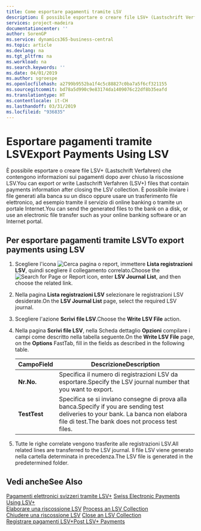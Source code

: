 ```yaml
---
title: Come esportare pagamenti tramite LSV
description: È possibile esportare o creare file LSV+ (Lastschrift Verfahren) che contengono informazioni sui pagamenti dopo aver chiuso la riscossione LSV. È possibile inviare i file generati alla banca su un disco oppure usare un trasferimento file elettronico, ad esempio tramite il servizio di online banking o tramite un portale Internet.
services: project-madeira
documentationcenter: ''
author: SorenGP
ms.service: dynamics365-business-central
ms.topic: article
ms.devlang: na
ms.tgt_pltfrm: na
ms.workload: na
ms.search.keywords: ''
ms.date: 04/01/2019
ms.author: sgroespe
ms.openlocfilehash: a2799b9552ba1f4c5c88827c0ba7a5f6cf321155
ms.sourcegitcommit: bd78a5d990c9e83174da1409076c22df8b35eafd
ms.translationtype: HT
ms.contentlocale: it-CH
ms.lasthandoff: 03/31/2019
ms.locfileid: "936835"
---
```

# <a name="export-payments-using-lsv"></a><span data-ttu-id="d57a4-104">Esportare pagamenti tramite LSV</span><span class="sxs-lookup"><span data-stu-id="d57a4-104">Export Payments Using LSV</span></span>
<span data-ttu-id="d57a4-105">È possibile esportare o creare file LSV+ (Lastschrift Verfahren) che contengono informazioni sui pagamenti dopo aver chiuso la riscossione LSV.</span><span class="sxs-lookup"><span data-stu-id="d57a4-105">You can export or write Lastschrift Verfahren (LSV+) files that contain payments information after closing the LSV collection.</span></span> <span data-ttu-id="d57a4-106">È possibile inviare i file generati alla banca su un disco oppure usare un trasferimento file elettronico, ad esempio tramite il servizio di online banking o tramite un portale Internet.</span><span class="sxs-lookup"><span data-stu-id="d57a4-106">You can send the generated files to the bank on a disk, or use an electronic file transfer such as your online banking software or an Internet portal.</span></span>  

## <a name="to-export-payments-using-lsv"></a><span data-ttu-id="d57a4-107">Per esportare pagamenti tramite LSV</span><span class="sxs-lookup"><span data-stu-id="d57a4-107">To export payments using LSV</span></span>  

1.  <span data-ttu-id="d57a4-108">Scegliere l'icona ![Cerca pagina o report](../../media/ui-search/search_small.png "Cerca pagina o report"), immettere **Lista registrazioni LSV**, quindi scegliere il collegamento correlato.</span><span class="sxs-lookup"><span data-stu-id="d57a4-108">Choose the ![Search for Page or Report](../../media/ui-search/search_small.png "Search for Page or Report icon") icon, enter **LSV Journal List**, and then choose the related link.</span></span>  
2.  <span data-ttu-id="d57a4-109">Nella pagina **Lista registrazioni LSV** selezionare le registrazioni LSV desiderate.</span><span class="sxs-lookup"><span data-stu-id="d57a4-109">On the **LSV Journal List** page, select the required LSV journal.</span></span>  
3.  <span data-ttu-id="d57a4-110">Scegliere l'azione **Scrivi file LSV**.</span><span class="sxs-lookup"><span data-stu-id="d57a4-110">Choose the **Write LSV File** action.</span></span>  
4.  <span data-ttu-id="d57a4-111">Nella pagina **Scrivi file LSV**, nella Scheda dettaglio **Opzioni** compilare i campi come descritto nella tabella seguente.</span><span class="sxs-lookup"><span data-stu-id="d57a4-111">On the **Write LSV File** page, on the **Options** FastTab, fill in the fields as described in the following table.</span></span>  

    |<span data-ttu-id="d57a4-112">Campo</span><span class="sxs-lookup"><span data-stu-id="d57a4-112">Field</span></span>|<span data-ttu-id="d57a4-113">Descrizione</span><span class="sxs-lookup"><span data-stu-id="d57a4-113">Description</span></span>|  
    |---------------------------------|---------------------------------------|  
    |<span data-ttu-id="d57a4-114">**Nr.**</span><span class="sxs-lookup"><span data-stu-id="d57a4-114">**No.**</span></span>|<span data-ttu-id="d57a4-115">Specifica il numero di registrazioni LSV da esportare.</span><span class="sxs-lookup"><span data-stu-id="d57a4-115">Specify the LSV journal number that you want to export.</span></span>|  
    |<span data-ttu-id="d57a4-116">**Test**</span><span class="sxs-lookup"><span data-stu-id="d57a4-116">**Test**</span></span>|<span data-ttu-id="d57a4-117">Specifica se si inviano consegne di prova alla banca.</span><span class="sxs-lookup"><span data-stu-id="d57a4-117">Specify if you are sending test deliveries to your bank.</span></span> <span data-ttu-id="d57a4-118">La banca non elabora file di test.</span><span class="sxs-lookup"><span data-stu-id="d57a4-118">The bank does not process test files.</span></span>|  

5.  <span data-ttu-id="d57a4-119">Tutte le righe correlate vengono trasferite alle registrazioni LSV.</span><span class="sxs-lookup"><span data-stu-id="d57a4-119">All related lines are transferred to the LSV journal.</span></span> <span data-ttu-id="d57a4-120">Il file LSV viene generato nella cartella determinata in precedenza.</span><span class="sxs-lookup"><span data-stu-id="d57a4-120">The LSV file is generated in the predetermined folder.</span></span>  

## <a name="see-also"></a><span data-ttu-id="d57a4-121">Vedi anche</span><span class="sxs-lookup"><span data-stu-id="d57a4-121">See Also</span></span>  
 <span data-ttu-id="d57a4-122">[Pagamenti elettronici svizzeri tramite LSV+](swiss-electronic-payments-using-lsv-.md) </span><span class="sxs-lookup"><span data-stu-id="d57a4-122">[Swiss Electronic Payments Using LSV+](swiss-electronic-payments-using-lsv-.md) </span></span>  
 <span data-ttu-id="d57a4-123">[Elaborare una riscossione LSV](how-to-process-an-lsv-collection.md) </span><span class="sxs-lookup"><span data-stu-id="d57a4-123">[Process an LSV Collection](how-to-process-an-lsv-collection.md) </span></span>  
 <span data-ttu-id="d57a4-124">[Chiudere una riscossione LSV](how-to-close-an-lsv-collection.md) </span><span class="sxs-lookup"><span data-stu-id="d57a4-124">[Close an LSV Collection](how-to-close-an-lsv-collection.md) </span></span>  
 [<span data-ttu-id="d57a4-125">Registrare pagamenti LSV+</span><span class="sxs-lookup"><span data-stu-id="d57a4-125">Post LSV+ Payments</span></span>](how-to-post-lsv-payments.md)
